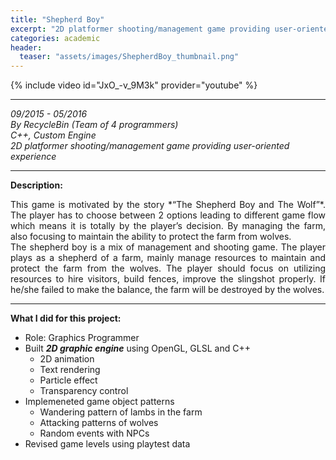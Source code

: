 ```yaml
---
title: "Shepherd Boy"
excerpt: "2D platformer shooting/management game providing user-oriented experience"
categories: academic
header:
  teaser: "assets/images/ShepherdBoy_thumbnail.png"
---
```


{% include video id="JxO_-v_9M3k" provider="youtube" %}

---
*09/2015 - 05/2016*  
*By RecycleBin (Team of 4 programmers)*  
*C++, Custom Engine*  
*2D platformer shooting/management game providing user-oriented experience*  

---
**Description:**  
<div style="text-align: justify" markdown="1">
This game is motivated by the story *“The Shepherd Boy and The Wolf”*.  
The player has to choose between 2 options leading to different game flow which means it is totally by the player’s decision.  
By managing the farm, also focusing to maintain the ability to protect the farm from wolves.  
</div>

<div style="text-align: justify" markdown="1">
The shepherd boy is a mix of management and shooting game.  
The player plays as a shepherd of a farm, mainly manage resources to maintain and protect the farm from the wolves.  
The player should focus on utilizing resources to hire visitors, build fences, improve the slingshot properly.  
If he/she failed to make the balance, the farm will be destroyed by the wolves.  
</div>

---
**What I did for this project:**
  * Role: Graphics Programmer  
  * Built ***2D graphic engine*** using OpenGL, GLSL and C++
    - 2D animation
    - Text rendering
    - Particle effect
    - Transparency control
  * Implemeneted game object patterns
    - Wandering pattern of lambs in the farm
    - Attacking patterns of wolves
    - Random events with NPCs
  * Revised game levels using playtest data

